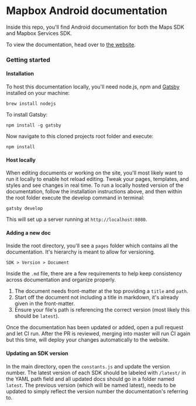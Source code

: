 # Mapbox Android documentation
Inside this repo, you'll find Android documentation for both the Maps SDK and Mapbox Services SDK.

To view the documentation, head over to [the website](https://www.mapbox.com/android-docs).

### Getting started
#### Installation
To host this documentation locally, you'll need node.js, npm and [Gatsby](https://github.com/gatsbyjs/gatsby) installed on your machine:

```
brew install nodejs
```

To install Gatsby:

```
npm install -g gatsby
```

Now navigate to this cloned projects root folder and execute:

```
npm install
```

#### Host locally
When editing documents or working on the site, you'll most likely want to run it locally to enable hot reload editing. Tweak your pages, templates, and styles and see changes in real time. To run a locally hosted version of the documentation, follow the installation instructions above, and then within the root folder execute the develop command in terminal:

```
gatsby develop
```

This will set up a server running at `http://localhost:8080`.

#### Adding a new doc
Inside the root directory, you'll see a `pages` folder which contains all the documentation. It's hierarchy is meant to allow for versioning.

```
SDK > Version > Document
```

Inside the `.md` file, there are a few requirements to help keep consistency across documentation and organize properly.

1. The document needs front-matter at the top providing a `title` and `path`.
2. Start off the document not including a title in markdown, it's already given in the front-matter.
3. Ensure your file's path is referencing the correct version (most likely this should be `latest`).

Once the documentation has been updated or added, open a pull request and let CI run. After the PR is reviewed, merging into master will run CI again but this time, will deploy your changes automatically to the website.

#### Updating an SDK version
In the main directory, open the `constants.js` and update the version number. The latest version of each SDK should be labeled with `/latest/` in the YAML path field and all updated docs should go in a folder named `latest`. The previous version (which will be named latest), needs to be updated to simply reflect the version number the documentation's referring to.

